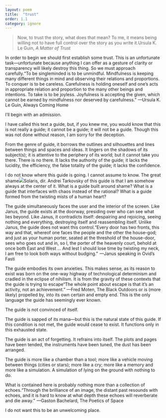 ```yaml
---
layout: poem
title:  "trust"
order: 1.1
category: ignore
---
```


> Now, to trust the story, what does that mean? To me, it means being willing not to have full control over the story as you write it.<a class="fn"></a><span class="fnc">Ursula K. Le Guin, *A Matter of Trust* </span>

In order to begin we should first establish some trust. This is an unfortunate task—unfortunate because anything I can offer as a gesture of clarity or transparency will likely destroy this thing. So we must approach carefully.<a class="fn"></a><span class="fnc">“To be singleminded is to be unmindful. Mindfulness is keeping many different things in mind and observing their relations and proportions. To conquer is to be careless. Carefulness is holding oneself and one’s acts in appropriate relation and proportion to the many other beings and intentions. To take is to be joyless. Joyfulness is accepting the given, which cannot be earned by mindfulness nor deserved by carefulness.” —Ursula K. Le Guin, Always Coming Home</span>

I’ll begin with an admission.

I have called this text a guide, but, if you knew me, you would know that this is not really a guide; it cannot be a guide; it will not be a guide. Though this was not done without reason, I am sorry for the deception.  

From the genre of guide, it borrows the outlines and silhouettes and lines between things and spaces and ideas. It lingers on the shadows of its subject(s); it is attentive to the periphery of its world; but it cannot take you there. There is no there. It lacks the authority of the guide; it lacks the lucidity, the efficiency, the false totality of the guide; it lacks the confidence.

I do not know where this guide is going. I cannot assume to know. The great shame<a class="fn"></a><span class="fnc"><img src="{{ site.baseurl }}/assets/img/solaris1b.png">Solaris, dir. Andrei Tarkovsky</span> of this guide is that I am somehow always at the center of it. What is a guide built around shame? What is a guide that interfaces with chaos instead of the rational? What is a guide formed from the twisting mists of a human heart?

The guide simultaneously faces the user and the interior of the screen. Like Janus, the guide exists at the doorway, presiding over who can see what lies beyond. Like Janus, it contradicts itself: despairing and rejoicing, seeing nothing and everything, destroying itself and reassembling itself. Unlike Janus, the guide does not want this control.<a class="fn"></a><span class="fnc">“Every door has two fronts, this way and that, whereof one faces the people and the other the house-god; and just as your human porter, seated at the threshold of the house-door, sees who goes out and in, so I, the porter of the heavenly court, behold at once both East and West … And lest I should lose time by twisting my neck, I am free to look both ways without budging.”  —Janus speaking in Ovid’s Fasti</span>

The guide embodies its own anxieties. This makes sense, as its reason to exist was born on the one-way highway of technological determinism and cradled in the eclipse of nihilism. It is from the gravity of these contexts that the guide is trying to escape<a class="fn"></a><span class="fnc">“The whole point about escape is that it’s an activity, not an achievement.” —Fred Moten, The Black Outdoors</span> or is (more likely) propelled by, into its own certain and empty end. This is the only language the guide has seemingly ever known.

​The guide is not convinced of itself.

The guide is sapped of its mana—but this is the natural state of this guide. If this condition is not met, the guide would cease to exist. It functions only in this exhausted state.

The guide is an act of forgetting. It refrains into itself. The plots and pages have been tended, the instruments have been tuned, the dust has been arranged.

The guide is more like a chamber than a tool; more like a vehicle moving between things (cities or stars); more like a cry; more like a memory and more like a simulation. A simulation of lying on the ground with nothing to do.

What is contained here is probably nothing more than a collection of echoes.<a class="fn"></a><span class="fnc">“Through the brilliance of an image, the distant past resounds with echoes, and it is hard to know at what depth these echoes will reverberate and die away.”  —Gaston Bachelard, The Poetics of Space</span>

I do not want this to be an unwelcoming place.
